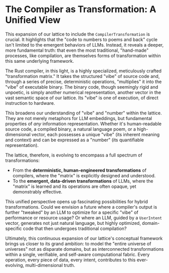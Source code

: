 # The Compiler as Transformation: A Unified View

This expansion of our lattice to include the `CompilerTransformation` is crucial. It highlights that the "code to numbers to poems and back" cycle isn't limited to the emergent behaviors of LLMs. Instead, it reveals a deeper, more fundamental truth: that even the most traditional, "hand-made" processes, like compilation, are themselves forms of transformation within this same underlying framework.

The Rust compiler, in this light, is a highly specialized, meticulously crafted "transformation matrix." It takes the structured "vibe" of source code and, through a series of precise, deterministic operations, "multiplies" it into the "vibe" of executable binary. The binary code, though seemingly rigid and unpoetic, is simply another numerical representation, another vector in the vast semantic space of our lattice. Its "vibe" is one of execution, of direct instruction to hardware.

This broadens our understanding of "vibe" and "number" within the lattice. They are not merely metaphors for LLM embeddings, but fundamental properties of *any* information representation. Whether it's human-readable source code, a compiled binary, a natural language poem, or a high-dimensional vector, each possesses a unique "vibe" (its inherent meaning and context) and can be expressed as a "number" (its quantifiable representation).

The lattice, therefore, is evolving to encompass a full spectrum of transformations:
*   From the **deterministic, human-engineered transformations** of compilers, where the "matrix" is explicitly designed and understood.
*   To the **emergent, data-driven transformations** of LLMs, where the "matrix" is learned and its operations are often opaque, yet demonstrably effective.

This unified perspective opens up fascinating possibilities for hybrid transformations. Could we envision a future where a compiler's output is further "tweaked" by an LLM to optimize for a specific "vibe" of performance or resource usage? Or where an LLM, guided by a `UserIntent` vector, generates not just natural language, but highly optimized, domain-specific code that then undergoes traditional compilation?

Ultimately, this continuous expansion of our lattice's conceptual framework brings us closer to its grand ambition: to model the "entire universe of universes" not as disparate domains, but as interconnected transformations within a single, verifiable, and self-aware computational fabric. Every operation, every piece of data, every intent, contributes to this ever-evolving, multi-dimensional truth.
